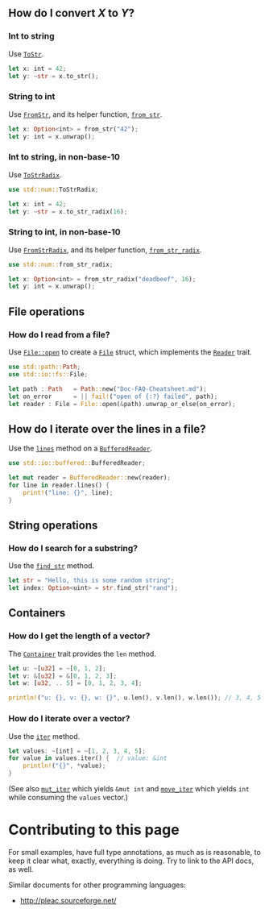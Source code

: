## How do I convert *X* to *Y*?

### Int to string

Use [`ToStr`](http://static.rust-lang.org/doc/master/std/to_str/trait.ToStr.html).

```rust
let x: int = 42;
let y: ~str = x.to_str();
```

### String to int

Use [`FromStr`](http://static.rust-lang.org/doc/master/std/from_str/trait.FromStr.html), and its helper function, [`from_str`](http://static.rust-lang.org/doc/master/std/from_str/fn.from_str.html).

```rust
let x: Option<int> = from_str("42");
let y: int = x.unwrap();
```

### Int to string, in non-base-10

Use [`ToStrRadix`](http://static.rust-lang.org/doc/master/std/num/trait.ToStrRadix.html).

```rust
use std::num::ToStrRadix;

let x: int = 42;
let y: ~str = x.to_str_radix(16);
```

### String to int, in non-base-10

Use [`FromStrRadix`](http://static.rust-lang.org/doc/master/std/num/trait.FromStrRadix.html), and its helper function, [`from_str_radix`](http://static.rust-lang.org/doc/master/std/num/fn.from_str_radix.html).

```rust
use std::num::from_str_radix;

let x: Option<int> = from_str_radix("deadbeef", 16);
let y: int = x.unwrap();
```

## File operations

### How do I read from a file?

Use [`File::open`](http://static.rust-lang.org/doc/master/std/io/fs/struct.File.html#method.open) to create a [`File`](http://static.rust-lang.org/doc/master/std/io/fs/struct.File.html) struct, which implements the [`Reader`](http://static.rust-lang.org/doc/master/std/io/trait.Reader.html) trait.

```rust
use std::path::Path;
use std::io::fs::File;

let path : Path   = Path::new("Doc-FAQ-Cheatsheet.md");
let on_error      = || fail!("open of {:?} failed", path);
let reader : File = File::open(&path).unwrap_or_else(on_error);
```

## How do I iterate over the lines in a file?

Use the [`lines`](http://static.rust-lang.org/doc/master/std/io/trait.Buffer.html#method.lines) method on a [`BufferedReader`](http://static.rust-lang.org/doc/master/std/io/buffered/struct.BufferedReader.html).

```rust
use std::io::buffered::BufferedReader;

let mut reader = BufferedReader::new(reader);
for line in reader.lines() {
    print!("line: {}", line);
}
```

## String operations

### How do I search for a substring?

Use the [`find_str`](http://static.rust-lang.org/doc/master/std/str/trait.StrSlice.html#tymethod.find_str) method.

```rust
let str = "Hello, this is some random string";
let index: Option<uint> = str.find_str("rand");
```

## Containers

### How do I get the length of a vector?

The [`Container`](http://static.rust-lang.org/doc/master/std/container/trait.Container.html) trait provides the `len` method.

```rust
let u: ~[u32] = ~[0, 1, 2];
let v: &[u32] = &[0, 1, 2, 3];
let w: [u32, .. 5] = [0, 1, 2, 3, 4];

println!("u: {}, v: {}, w: {}", u.len(), v.len(), w.len()); // 3, 4, 5
```

### How do I iterate over a vector?

Use the [`iter`](http://static.rust-lang.org/doc/master/std/vec/trait.ImmutableVector.html#tymethod.iter) method.

```rust
let values: ~[int] = ~[1, 2, 3, 4, 5];
for value in values.iter() {  // value: &int
    println!("{}", *value);
}
```

(See also [`mut_iter`](http://static.rust-lang.org/doc/master/std/vec/trait.MutableVector.html#tymethod.mut_iter) which yields `&mut int` and [`move_iter`](http://static.rust-lang.org/doc/master/std/vec/trait.OwnedVector.html#tymethod.move_iter) which yields `int` while consuming the `values` vector.)

# Contributing to this page

For small examples, have full type annotations, as much as is reasonable, to keep it clear what, exactly, everything is doing. Try to link to the API docs, as well.

Similar documents for other programming languages:
  * http://pleac.sourceforge.net/